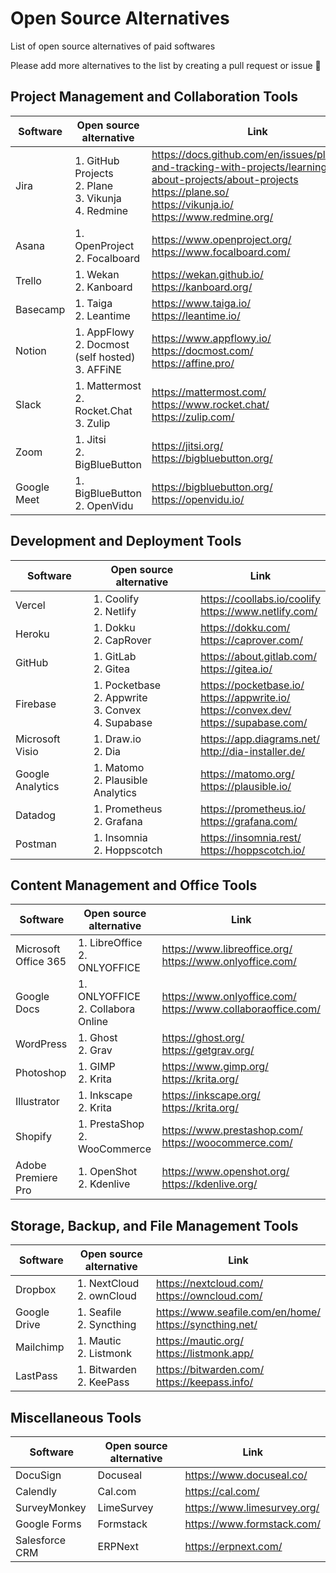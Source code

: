 # Open Source Alternatives

List of open source alternatives of paid softwares

Please add more alternatives to the list by creating a pull request or issue 🙏

## Project Management and Collaboration Tools

<table>
  <thead>
    <tr>
      <th>Software</th>
      <th>Open source alternative</th>
      <th>Link</th>
    </tr>
  </thead>
  <tbody>
    <tr>
      <td>Jira</td>
      <td>1. GitHub Projects <br /> 2. Plane <br/> 3. Vikunja <br/> 4. Redmine</td>
      <td>
        <a href="https://docs.github.com/en/issues/planning-and-tracking-with-projects/learning-about-projects/about-projects" target="_blank">https://docs.github.com/en/issues/planning-and-tracking-with-projects/learning-about-projects/about-projects</a>
        <br />
        <a href="https://plane.so/" target="_blank">https://plane.so/</a>
        <br />
        <a href="https://vikunja.io/" target="_blank">https://vikunja.io/</a>
        <br />
        <a href="https://www.redmine.org/" target="_blank">https://www.redmine.org/</a>
      </td>
    </tr>
    <tr>
      <td>Asana</td>
      <td>1. OpenProject <br/> 2. Focalboard</td>
      <td>
        <a href="https://www.openproject.org/" target="_blank">https://www.openproject.org/</a>
        <br />
        <a href="https://www.focalboard.com/" target="_blank">https://www.focalboard.com/</a>
      </td>
    </tr>
    <tr>
      <td>Trello</td>
      <td>1. Wekan <br/> 2. Kanboard</td>
      <td>
        <a href="https://wekan.github.io/" target="_blank">https://wekan.github.io/</a>
        <br />
        <a href="https://kanboard.org/" target="_blank">https://kanboard.org/</a>
      </td>
    </tr>
    <tr>
      <td>Basecamp</td>
      <td>1. Taiga <br/> 2. Leantime</td>
      <td>
        <a href="https://www.taiga.io/" target="_blank">https://www.taiga.io/</a>
        <br />
        <a href="https://leantime.io/" target="_blank">https://leantime.io/</a>
      </td>
    </tr>
    <tr>
      <td>Notion</td>
      <td>1. AppFlowy <br /> 2. Docmost (self hosted) <br/> 3. AFFiNE</td>
      <td>
        <a href="https://www.appflowy.io/" target="_blank">https://www.appflowy.io/</a>
        <br />
        <a href="https://docmost.com/" target="_blank">https://docmost.com/</a>
        <br />
        <a href="https://affine.pro/" target="_blank">https://affine.pro/</a>
      </td>
    </tr>
    <tr>
      <td>Slack</td>
      <td>1. Mattermost <br/> 2. Rocket.Chat <br/> 3. Zulip</td>
      <td>
        <a href="https://mattermost.com/" target="_blank">https://mattermost.com/</a>
        <br />
        <a href="https://www.rocket.chat/" target="_blank">https://www.rocket.chat/</a>
        <br />
        <a href="https://zulip.com/" target="_blank">https://zulip.com/</a>
      </td>
    </tr>
    <tr>
      <td>Zoom</td>
      <td>1. Jitsi <br/> 2. BigBlueButton</td>
      <td>
        <a href="https://jitsi.org/" target="_blank">https://jitsi.org/</a>
        <br />
        <a href="https://bigbluebutton.org/" target="_blank">https://bigbluebutton.org/</a>
      </td>
    </tr>
    <tr>
      <td>Google Meet</td>
      <td>1. BigBlueButton <br/> 2. OpenVidu</td>
      <td>
        <a href="https://bigbluebutton.org/" target="_blank">https://bigbluebutton.org/</a>
        <br />
        <a href="https://openvidu.io/" target="_blank">https://openvidu.io/</a>
      </td>
    </tr>
  </tbody>
</table>

## Development and Deployment Tools

<table>
  <thead>
    <tr>
      <th>Software</th>
      <th>Open source alternative</th>
      <th>Link</th>
    </tr>
  </thead>
  <tbody>
    <tr>
      <td>Vercel</td>
      <td>1. Coolify <br/> 2. Netlify</td>
      <td>
        <a href="https://coollabs.io/coolify" target="_blank">https://coollabs.io/coolify</a>
        <br />
        <a href="https://www.netlify.com/" target="_blank">https://www.netlify.com/</a>
      </td>
    </tr>
    <tr>
      <td>Heroku</td>
      <td>1. Dokku <br/> 2. CapRover</td>
      <td>
        <a href="https://dokku.com/" target="_blank">https://dokku.com/</a>
        <br />
        <a href="https://caprover.com/" target="_blank">https://caprover.com/</a>
      </td>
    </tr>
    <tr>
      <td>GitHub</td>
      <td>1. GitLab <br/> 2. Gitea</td>
      <td>
        <a href="https://about.gitlab.com/" target="_blank">https://about.gitlab.com/</a>
        <br />
        <a href="https://gitea.io/" target="_blank">https://gitea.io/</a>
      </td>
    </tr>
    <tr>
      <td>Firebase</td>
      <td>1. Pocketbase <br /> 2. Appwrite <br /> 3. Convex <br /> 4. Supabase</td>
      <td>
        <a href="https://pocketbase.io/" target="_blank">https://pocketbase.io/</a>
        <br />
        <a href="https://appwrite.io/" target="_blank">https://appwrite.io/</a>
        <br />
        <a href="https://convex.dev/" target="_blank">https://convex.dev/</a>
        <br />
        <a href="https://supabase.com/" target="_blank">https://supabase.com/</a>
      </td>
    </tr>
    <tr>
      <td>Microsoft Visio</td>
      <td>1. Draw.io <br/> 2. Dia</td>
      <td>
        <a href="https://app.diagrams.net/" target="_blank">https://app.diagrams.net/</a>
        <br />
        <a href="http://dia-installer.de/" target="_blank">http://dia-installer.de/</a>
      </td>
    </tr>
    <tr>
      <td>Google Analytics</td>
      <td>1. Matomo <br/> 2. Plausible Analytics</td>
      <td>
        <a href="https://matomo.org/" target="_blank">https://matomo.org/</a>
        <br />
        <a href="https://plausible.io/" target="_blank">https://plausible.io/</a>
      </td>
    </tr>
    <tr>
      <td>Datadog</td>
      <td>1. Prometheus <br/> 2. Grafana</td>
      <td>
        <a href="https://prometheus.io/" target="_blank">https://prometheus.io/</a>
        <br />
        <a href="https://grafana.com/" target="_blank">https://grafana.com/</a>
      </td>
    </tr>
    <tr>
      <td>Postman</td>
      <td>1. Insomnia <br/> 2. Hoppscotch</td>
      <td>
        <a href="https://insomnia.rest/" target="_blank">https://insomnia.rest/</a>
        <br />
        <a href="https://hoppscotch.io/" target="_blank">https://hoppscotch.io/</a>
      </td>
    </tr>
  </tbody>
</table>

## Content Management and Office Tools

<table>
  <thead>
    <tr>
      <th>Software</th>
      <th>Open source alternative</th>
      <th>Link</th>
    </tr>
  </thead>
  <tbody>
    <tr>
      <td>Microsoft Office 365</td>
      <td>1. LibreOffice <br/> 2. ONLYOFFICE</td>
      <td>
        <a href="https://www.libreoffice.org/" target="_blank">https://www.libreoffice.org/</a>
        <br />
        <a href="https://www.onlyoffice.com/" target="_blank">https://www.onlyoffice.com/</a>
      </td>
    </tr>
    <tr>
      <td>Google Docs</td>
      <td>1. ONLYOFFICE <br/> 2. Collabora Online</td>
      <td>
        <a href="https://www.onlyoffice.com/" target="_blank">https://www.onlyoffice.com/</a>
        <br />
        <a href="https://www.collaboraoffice.com/" target="_blank">https://www.collaboraoffice.com/</a>
      </td>
    </tr>
    <tr>
      <td>WordPress</td>
      <td>1. Ghost <br/> 2. Grav</td>
      <td>
        <a href="https://ghost.org/" target="_blank">https://ghost.org/</a>
        <br />
        <a href="https://getgrav.org/" target="_blank">https://getgrav.org/</a>
      </td>
    </tr>
    <tr>
      <td>Photoshop</td>
      <td>1. GIMP <br/> 2. Krita</td>
      <td>
        <a href="https://www.gimp.org/" target="_blank">https://www.gimp.org/</a>
        <br />
        <a href="https://krita.org/" target="_blank">https://krita.org/</a>
      </td>
    </tr>
    <tr>
      <td>Illustrator</td>
      <td>1. Inkscape <br/> 2. Krita</td>
      <td>
        <a href="https://inkscape.org/" target="_blank">https://inkscape.org/</a>
        <br />
        <a href="https://krita.org/" target="_blank">https://krita.org/</a>
      </td>
    </tr>
    <tr>
      <td>Shopify</td>
      <td>1. PrestaShop <br/> 2. WooCommerce</td>
      <td>
        <a href="https://www.prestashop.com/" target="_blank">https://www.prestashop.com/</a>
        <br />
        <a href="https://woocommerce.com/" target="_blank">https://woocommerce.com/</a>
      </td>
    </tr>
    <tr>
      <td>Adobe Premiere Pro</td>
      <td>1. OpenShot <br/> 2. Kdenlive</td>
      <td>
        <a href="https://www.openshot.org/" target="_blank">https://www.openshot.org/</a>
        <br />
        <a href="https://kdenlive.org/" target="_blank">https://kdenlive.org/</a>
      </td>
    </tr>
  </tbody>
</table>

## Storage, Backup, and File Management Tools

<table>
  <thead>
    <tr>
      <th>Software</th>
      <th>Open source alternative</th>
      <th>Link</th>
    </tr>
  </thead>
  <tbody>
    <tr>
      <td>Dropbox</td>
      <td>1. NextCloud <br/> 2. ownCloud</td>
      <td>
        <a href="https://nextcloud.com/" target="_blank">https://nextcloud.com/</a>
        <br />
        <a href="https://owncloud.com/" target="_blank">https://owncloud.com/</a>
      </td>
    </tr>
    <tr>
      <td>Google Drive</td>
      <td>1. Seafile <br/> 2. Syncthing</td>
      <td>
        <a href="https://www.seafile.com/en/home/" target="_blank">https://www.seafile.com/en/home/</a>
        <br />
        <a href="https://syncthing.net/" target="_blank">https://syncthing.net/</a>
      </td>
    </tr>
    <tr>
      <td>Mailchimp</td>
      <td>1. Mautic <br/> 2. Listmonk</td>
      <td>
        <a href="https://mautic.org/" target="_blank">https://mautic.org/</a>
        <br />
        <a href="https://listmonk.app/" target="_blank">https://listmonk.app/</a>
      </td>
    </tr>
    <tr>
      <td>LastPass</td>
      <td>1. Bitwarden <br/> 2. KeePass</td>
      <td>
        <a href="https://bitwarden.com/" target="_blank">https://bitwarden.com/</a>
        <br />
        <a href="https://keepass.info/" target="_blank">https://keepass.info/</a>
      </td>
    </tr>
  </tbody>
</table>

## Miscellaneous Tools

<table>
  <thead>
    <tr>
      <th>Software</th>
      <th>Open source alternative</th>
      <th>Link</th>
    </tr>
  </thead>
  <tbody>
    <tr>
      <td>DocuSign</td>
      <td>Docuseal</td>
      <td><a href="https://www.docuseal.co/" target="_blank">https://www.docuseal.co/</a></td>
    </tr>
    <tr>
      <td>Calendly</td>
      <td>Cal.com</td>
      <td><a href="https://cal.com/" target="_blank">https://cal.com/</a></td>
    </tr>
    <tr>
      <td>SurveyMonkey</td>
      <td>LimeSurvey</td>
      <td><a href="https://www.limesurvey.org/" target="_blank">https://www.limesurvey.org/</a></td>
    </tr>
    <tr>
      <td>Google Forms</td>
      <td>Formstack</td>
      <td><a href="https://www.formstack.com/" target="_blank">https://www.formstack.com/</a></td>
    </tr>
    <tr>
      <td>Salesforce CRM</td>
      <td>ERPNext</td>
      <td><a href="https://erpnext.com/" target="_blank">https://erpnext.com/</a></td>
    </tr>
  </tbody>
</table>
